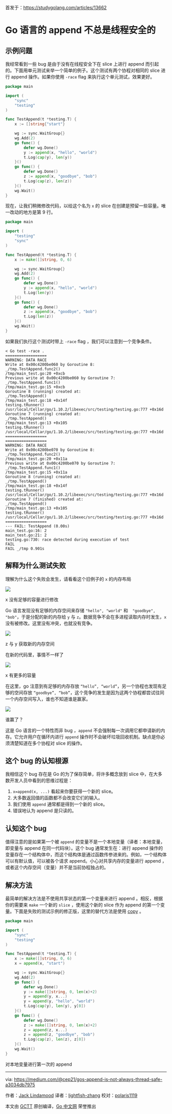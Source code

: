 首发于：https://studygolang.com/articles/13662

# Go 语言的 append 不总是线程安全的

## 示例问题

我经常看到一些 bug 是由于没有在线程安全下在 slice 上进行 append 而引起的。下面用单元测试来举一个简单的例子。这个测试有两个协程对相同的 slice 进行 append 操作。如果你使用 `-race` flag 来执行这个单元测试，效果更好。

```go
package main

import (
	"sync"
	"testing"
)

func TestAppend(t *testing.T) {
	x := []string{"start"}

	wg := sync.WaitGroup{}
	wg.Add(2)
	go func() {
		defer wg.Done()
		y := append(x, "hello", "world")
		t.Log(cap(y), len(y))
	}()
	go func() {
		defer wg.Done()
		z := append(x, "goodbye", "bob")
		t.Log(cap(z), len(z))
	}()
	wg.Wait()
}
```

现在，让我们稍微修改代码，以给这个名为 `x` 的 slice 在创建是预留一些容量。唯一改动的地方是第 9 行。

```go
package main

import (
	"testing"
	"sync"
)

func TestAppend(t *testing.T) {
	x := make([]string, 0, 6)

	wg := sync.WaitGroup{}
	wg.Add(2)
	go func() {
		defer wg.Done()
		y := append(x, "hello", "world")
		t.Log(len(y))
	}()
	go func() {
		defer wg.Done()
		z := append(x, "goodbye", "bob")
		t.Log(len(z))
	}()
	wg.Wait()
}
```

如果我们执行这个测试时带上 `-race` flag ，我们可以注意到一个竞争条件。

```
< Go test -race .
==================
WARNING: DATA RACE
Write at 0x00c4200be060 by Goroutine 8:
_/tmp.TestAppend.func2()
/tmp/main_test.go:20 +0xcb
Previous write at 0x00c4200be060 by Goroutine 7:
_/tmp.TestAppend.func1()
/tmp/main_test.go:15 +0xcb
Goroutine 8 (running) created at:
_/tmp.TestAppend()
/tmp/main_test.go:18 +0x14f
testing.tRunner()
/usr/local/Cellar/go/1.10.2/libexec/src/testing/testing.go:777 +0x16d
Goroutine 7 (running) created at:
_/tmp.TestAppend()
/tmp/main_test.go:13 +0x105
testing.tRunner()
/usr/local/Cellar/go/1.10.2/libexec/src/testing/testing.go:777 +0x16d
==================
==================
WARNING: DATA RACE
Write at 0x00c4200be070 by Goroutine 8:
_/tmp.TestAppend.func2()
/tmp/main_test.go:20 +0x11a
Previous write at 0x00c4200be070 by Goroutine 7:
_/tmp.TestAppend.func1()
/tmp/main_test.go:15 +0x11a
Goroutine 8 (running) created at:
_/tmp.TestAppend()
/tmp/main_test.go:18 +0x14f
testing.tRunner()
/usr/local/Cellar/go/1.10.2/libexec/src/testing/testing.go:777 +0x16d
Goroutine 7 (finished) created at:
_/tmp.TestAppend()
/tmp/main_test.go:13 +0x105
testing.tRunner()
/usr/local/Cellar/go/1.10.2/libexec/src/testing/testing.go:777 +0x16d
==================
--- FAIL: TestAppend (0.00s)
main_test.go:16: 2
main_test.go:21: 2
testing.go:730: race detected during execution of test
FAIL
FAIL _/tmp 0.901s
```

## 解释为什么测试失败

理解为什么这个失败会发生，请看看这个旧例子的 `x` 的内存布局

![](https://raw.githubusercontent.com/studygolang/gctt-images/master/go-append-is-not-always-thread-safe/x-starts-with-no-capacity-to-change.png)

x 没有足够的容量进行修改

Go 语言发现没有足够的内存空间来存储 `"hello", "world"` 和　`"goodbye", "bob"`，于是分配的新的内存给 `y` 与 `z`。数据竞争不会在多进程读取内存时发生，`x` 没有被修改。这里没有冲突，也就没有竞争。

![](https://raw.githubusercontent.com/studygolang/gctt-images/master/go-append-is-not-always-thread-safe/z-and-y-get-their-own-memory.png)

z 与 y 获取新的内存空间

在新的代码里，事情不一样了

![](https://raw.githubusercontent.com/studygolang/gctt-images/master/go-append-is-not-always-thread-safe/x-has-capacity-for-more.png)

x 有更多的容量

在这里，go 注意到有足够的内存存放 `“hello”, “world”`，另一个协程也发现有足够的空间存放 `“goodbye”, “bob”`，这个竞争的发生是因为这两个协程都尝试往同一个内存空间写入，谁也不知道谁是赢家。

![](https://raw.githubusercontent.com/studygolang/gctt-images/master/go-append-is-not-always-thread-safe/who-wins.png)

谁赢了？

这是 Go 语言的一个特性而非 bug ，`append` 不会强制每一次调用它都申请新的内存。它允许用户在循环内进行 `append` 操作时不会破坏垃圾回收机制。缺点是你必须清楚知道在多个协程对 slice 的操作。

## 这个 bug 的认知根源

我相信这个 bug 存在是 Go 的为了保存简单，将许多概念放到 slice 中，在大多数开发人员中看到的思维过程是：

1. `x=append(x, ...)` 看起来你要获得一个新的 slice。
2. 大多数返回值的函数都不会改变它们的输入。
3. 我们使用 `append` 通常都是得到一个新的 slice。
4. 错误地认为 append 是只读的。

## 认知这个 bug

值得注意的是如果第一个被 `append` 的变量不是一个本地变量（译者：本地变量，即变量与 append 在同一代码块）。这个 bug 通常发生在：进行 append 操作的变量存在一个结构体中，而这个结构体是通过函数传参进来的。例如，一个结构体可以有默认值，可以被各个请求 append。小心对共享内存的变量进行 append ，或者这个内存空间（变量）并不是当前协程独占的。

## 解决方法

最简单的解决方法是不使用共享状态的第一个变量来进行 append 。相反，根据你的需要来 `make` 一个新的 `slice` ，使用这个新的 slice 作为 append 的第一个变量。下面是失败的测试示例的修正版，这里的替代方法是使用 [copy](https://golang.org/pkg/builtin/#copy) 。

```go
package main

import (
	"sync"
	"testing"
)

func TestAppend(t *testing.T) {
	x := make([]string, 0, 6)
	x = append(x, "start")

	wg := sync.WaitGroup{}
	wg.Add(2)
	go func() {
		defer wg.Done()
		y := make([]string, 0, len(x)+2)
		y = append(y, x...)
		y = append(y, "hello", "world")
		t.Log(cap(y), len(y), y[0])
	}()
	go func() {
		defer wg.Done()
		z := make([]string, 0, len(x)+2)
		z = append(z, x...)
		z = append(z, "goodbye", "bob")
		t.Log(cap(z), len(z), z[0])
	}()
	wg.Wait()
}
```

对本地变量进行第一次的 append

---

via: https://medium.com/@cep21/gos-append-is-not-always-thread-safe-a3034db7975

作者：[Jack Lindamood](https://medium.com/@cep21)
译者：[lightfish-zhang](https://github.com/lightfish-zhang)
校对：[polaris1119](https://github.com/polaris1119)

本文由 [GCTT](https://github.com/studygolang/GCTT) 原创编译，[Go 中文网](https://studygolang.com/) 荣誉推出

